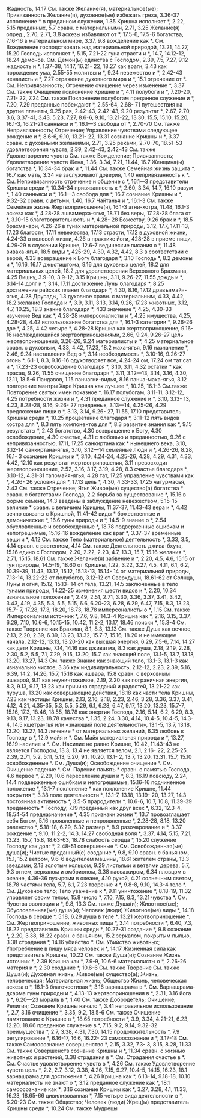 Жадность, 14.17
	См. также Желание(я), материальное(ые); Привязанность
Желание(я), духовное(ые)
	избежать греха, 3.36-37 
	исполнение * в преданном служении, 1.35
	Кришна исполняет *, 2.22, 5.15 
	преданных, 5.7
	сравн. с материальными, 2.71, 3.25 
Желание(я)
	опред., 2.70, 2.71, 3.8 
	аскезы избавляют от *, 17.5-6, 17.5-6
	богатства, 7.16-16 
	в материальном мире, 3.37, 9.8 
	вожделение как *.
		См. Вожделение
	господствовать над материальной природой, 13.21, 14.27, 15.20 
	Господь исполняет *, 5.15, 7.21-22 
	гуна страсти и *, 14.7, 14.12-12, 18.24 
	демонов.
		См. Демон(ы)
	единства с Господом, 2.39, 7.5, 7.27, 9.12
	жадность и *, 1.37-38, 14.17, 16.21- 22, 18.27
	как враги, 3.43 
	как порождение ума, 2.55-55 
	молитвы и *, 9.24 
	невежество и *, 2.42-43 
	ненависть и *, 7.27 
	отражение духовного мира и *, 15.1 
	отречение от *.
		См. Непривязанность; Отречение
	очищение через изменение *, 3.37 
		См. также Очищение
	поклонение Кришне и *, 4.11 
	полубоги и *, 7.20-20, 7.21- 22, 7.24
		См. также Поклонение полубогам
	преданное служение и *, 7.20, 7.29 
	преданные побеждают *, 2.55-64, 2.68- 71
	путешествия на другие планеты, 9.25
	рая, 2.42-43, 2.42-43, 9.20 
	результат *, 2.67, 2.70, 3.6, 3.37-41, 3.43, 5.23, 7.27, 8.6-6, 9.10, 13.21-22, 13.30, 15.5, 15.10, 15.20, 16.1-3, 16.21-21 
	санньяси и *, 16.1—3 
	свобода от *, 2.70-70
		См. также Непривязанность; Отречение; Управление чувствами
	следующее рождение и *, 8.6-6, 9.10, 13.21- 22, 13.31 
	сознание Кришны и *, 3.37 
	сравн. с
		духовными желаниями, 2.71, 3.25 
		реками, 2.70-70, 18.51-53 
	удовлетворения чувств, 2.39, 2.42-43, 2.42-43
		См. также Удовлетворение чувств
	См. также Вожделение; Привязанность; Удовлетворение чувств 
Жена, 1.36, 3.34, 7.21, 11.44, 16.7 
Женщина(ы)
	богатства *, 10.34-34 
	брак и *, 11.44
		См. также Семейная жизнь
	защита *, 16.7 
	как мать, 3.34
	не заслуживают доверия, 1.40 
	непривязанность к *.
		См. Непривязанность
	отречение и общение с *, 16.1—3 
	представители Кришны среди *, 10.34-34
	привязанность к *, 2.60, 3.34, 14.7, 16.10
	разум *, 1.40 
	санньяси и *, 16.1—3 
	свобода для *, 16.7 
	сознание Кришны и *, 9.32-32 
	сравн. с детьми, 1.40, 16.7 
	Чайтанья и *, 16.1-3 
	См. также Семейная жизнь
Жертвоприношение(я), 16.1-3 
	агни-хотра, 11.48, 16.1-3 
	аскеза как *, 4.28-28 
	ашвамедха-ягья, 18.71 
	без веры, 17.28-28 
	блага от *, 3.10-15 
	благотворительность и *, 4.28- 28
	Божеству, 9.26 
	брак и *, 18.5 
	брахмачари, 4.26-26
	в гунах материальной природы, 3.12, 17.7, 17.11-13, 17.23 
		благости, 17.11 
		невежества, 17.13 
		страсти, 17.12 
	в духовной жизни, 4.24-33 
	в половой жизни, 4.26 
	в практике йоги, 428-28 
	в приеме пищи, 4.29-29 
	в служении Кришне, 12.6-7 
	ведические писания о *, 11.48 
	виваха-ягья, 18.5
	виды *, 425-29, 4.30, 4.32, 4.42, 8.3 
		в соответствии с верой, 4.33 
	возвращение к Богу благодаря *, 3.10 
	Господь *, 8.2 
	демоны и *, 16.16, 16.17 
	джьотиштома, 9.16 
	для духовных целей, 18.2 
	для материальных целей, 18.2 
	для удовлетворения
		Верховного Брахмана, 4.25 
		Вишну, 3.9-10, 3.9-12, 3.15 
		Кришны, 3.11, 9.26-27, 11.55 
	дождь и *, 3.14-14 
	долг и *, 3.14, 17.11 
	достижение Луны благодаря *, 8.25 
	достижение райских планет благодаря *, 4.30, 8.16, 17.12 
	дравъямайя-ягья, 4.28 
	Друпады, 1.3
	духовное сравн. с материальным, 4.33, 4.42, 18.2 
	желание Господа и *, 3.9, 3.11, 3.13, 3.14, 9.26, 17.23
	животных, 3.12, 4.7, 10.25, 18.3 
	знание благодаря *, 433 
	значение *, 4.25, 4.30-33 
	изучение Вед как *, 4.28-28 
	имперсоналисты и *, 4.25 
	имущества, 4.25, 4.28-28, 4.42 
	использование богатства для *, 16.1-3 
	категории *, 9.26-26 
		две *, 4.25, 4.42 
		четыре *, 4.28-28 
	Кришна как
		жертвоприношение, 9.16-16 
		наслаждающийся жертвоприношениями, 2.66, 9.24, 9.26-27 
		цель жертвоприношений, 3.26-26, 9.24 
	материалисты и *, 4.25 
	материальное сравн. с духовным, 4.33, 4.42, 17.23, 18.2 
	маха-ягъя, 9.16 
	назначение *, 2.46, 9.24 
	наставления Вед о *, 3.14 
	необходимость *, 3.10-16, 9.26-27 
	огонь *, 6.1-1, 8.3, 9.16-16 
	одухотворяет все, 4.24-24 
	ом, 17.24
	ом тат сат и *, 17.23-23 
	освобождение благодаря *, 3.10, 3.11, 4.32
	остатки * как прасад, 9.26, 11.55 
	очищение благодаря *, 3.11, 3.12—13, 3.14, 3.16, 4.30, 12.11, 18.5-6 
	Пандавов, 1.15 
	панчагни-видья, 8.16 
	панча-маха-ягья, 3.12 
	повторение мантры Харе Кришна как лучшее *, 10.25, 16.1-3 
		См.также Повторение святых имен
	показное *, 16.17 
	полубогам, 3.11-11, 3.12-12, 4.25 
	потребности жизни и *, 4.31 
	преданное служение и *, 3.10, 3.13- 13, 4.23, 8.28-28, 9.16, 9.26- 27
	преданных, 3.13—14, 4.25-26, 4.29 
	предложение пищи в *, 3.13, 3.14, 9.26- 27, 11.55, 17.10 
	представитель Кришны среди *, 10.25 
	процветание благодаря *, 3.11-12 
	пять видов костра для *, 8.3
	пять компонентов для *, 8.3 
	развитие знания как *, 9.15 
	результаты *, 2.43 
		богатство, 4.30 
		возвращение к Богу, 4.30 
		освобождение, 4.30 
		счастье, 4.31
	с любовью и преданностью, 9.26 
	с непривязанностью, 17.11, 17.25 
	санкиртана как * нынешнего века, 3.10, 3.12-14 
	санкиртана-ягья, 3.10, 3.12—14 
	семейные люди и *, 4.26-26, 8.28, 16.1- 3
	сознание Кришны и *, 3.10, 4.24-24, 4.25-26, 4.28, 4.29, 4.31, 4.33, 4.42, 12.10
		как результат жертвоприношения, 3.11
		превосходит жертвоприношение, 2.52, 3.16, 3.17, 3.19, 4.28, 8.3
	счастье благодаря *, 3.10-12, 4.31-31
	тапомайя-ягья, 4.28 
	тат, 17.25
	управление чувствами как *, 4.26- 26
	условия для *, 17.13 
	цель *, 4.30, 4.33-33, 17.25 
	чатурмасья, 2.43 
	См. также Отречение; Ягья
Живое(ые) существо(а)
	богатства * сравн. с богатствами Господа, 2.2
	борьба за существование *, 15.16 
	в форме семени, 14.3 
	введены в заблуждение невежеством, 5.15-15
	величие * сравн. с величием Кришны, 11.37-37, 11.43-43 
	вера и *, 4.42
	вечно связаны с Кришной, 11.41-42 
	виды *
		божественные и демонические *, 16.6
		гуны природы и *, 14.5-9 
		знание о *, 2.54 
		обусловленные и освобожденные *, 18.78
		подверженные ошибкам и непогрешимые, 15.16-16 
	вожделение как враг *, 3.37-37 
	временные вещи и *, 4.12
		См. также Тело (материальное)
	деятельность *, 3.33, 3.5, 4.14 
		сравн. с растением, 4.14 
		См. также Деятельность
	джива-бхута, 15.16 
	едино с Господом, 2.20, 2.22, 2.23, 4.7, 13.3, 15.7, 15.16 
	желания *, 2.71, 15.15, 18.61
		См. также Желание(я)
	забвение и *, 2.20, 4.5, 4.6, 15.15
		от гун природы, 14.5-19, 18.60 
		от Кришны, 1.22, 3.22, 3.27, 4.5, 4.11, 6.1, 6.2, 10.39-39, 11.43, 13.12, 15.12, 15.13-13, 15.14- 14
		от материальной природы, 7.13-14, 13.22-22 
		от полубогов, 3.12-12 
		от Сверхдуши, 18.61-62
		от Солнца, Луны и огня, 15.12, 15.13- 14
		от тела, 13.21, 14.5 
	заключенные в тело гунами природы, 14.22-25
	изменения шести видов и *, 2.20, 10.34
	изначальное положение *, 2.49, 2.51, 2.71, 3.30, 3.36, 3.37, 3.41, 3.42, 3.43, 4.19, 4.35, 5.3, 5.5, 5.15, 6.6, 6.20-23, 6.28, 6.29, 6.47, 7.15, 8.3, 13.23, 15.7- 7, 17.28, 17.3, 18.20, 18.73, 18.78
	имперсоналисты о *, 1.15 
		См. также Имперсонализм
	источник *, 7.6, 9.8, 14.3-4
		Кришна как *, 2.16, 3.15, 3.37, 6.29, 7.10, 10.6-6, 10.15-15, 10.42, 11.2-2, 13.17, 18.46 
		поиски *, 15.3-4 
		См. также Творение
	как Брахман, 8.1, 8.3, 13.13 
		См. также Душа
	как вечное, 2.13, 2.20, 2.39, 6.39, 13.23, 13.32, 15.7-7, 15.16, 18.20
		и не имеющее начала, 2.12-12, 13.13, 13.20-20
	как высшая энергия, 6.29, 7.5-6, 7.14, 14.27 
	как дети Кришны, 7.14, 14.16 
	как дживатма, 8.3 
	как душа, 2.18, 2.19, 2.28, 2.30, 5.2, 5.5, 7.1, 7.29, 9.15, 13.20, 15.7
	как знающий поле, 13.1-5, 13.7, 13.18, 13.20, 13.27, 14.3 
		См. также Знание
	как знающий тело, 13.1-3, 13.1-3 
	как изначально чистое, 3.36 
	как индивидуальность, 2.12-12, 2.23, 2.39, 5.16, 6.39, 14.2, 14.26, 15.7, 15.18
	как ишвара, 15.8
	сравн. с верховным ишварой, 9.11
	как неуничтожимое, 2.19, 2.20 
	как пограничная энергия, 8.3, 9.13, 9.17, 13.23
	как причина страданий и радостей, 13.21-22 
	как пуруша, 13.20 
	как совершающие действия, 18.18
	как части тела Кришны, 7.23 
	как частицы Кришны, 2.13, 2.16, 2.18, 2.23, 2.46, 3.28, 3.36, 3.37, 3.41, 4.12, 4.21, 4.35-35, 5.3, 5.5, 5.29, 6.1, 6.28, 6.47, 9.17, 13.20, 13.23, 15.7-7, 15.16, 17.3, 18.46, 18.55, 18.78
	как энергия Господа, 2.16, 5.14, 6.2, 6.29, 8.3, 9.13, 9.17, 13.23, 18.78 
	качества *, 1.35, 2.24, 3.30, 4.14, 10.4-5, 10.4-5, 14.3-4, 14.5
	кшетра-гья или «знающий поле деятельности», 13.1-5, 13.7, 13.18, 13.20, 13.27, 14.3
	лечение * от материальных желаний, 6.35
	любовь к Господу в *, 12.9 
	майя и *.
		См. Майя
	материальная природа и *, 13.27, 16.19
	насилие и *.
		См. Насилие
	не равно Кришне, 10.42, 11.43-43 
	не является Господом, 13.3, 13.4 
	не является телом, 2.1, 2.16- 22, 2.25-25, 2.39, 2.71, 5.2, 5.11, 5.13, 5.20, 9.1, 10.20, 13.1- 2, 13.7, 13.20, 13.31, 15.7, 15.10
	освобожденные *.
		См. Душа(и); Освобождение
	очищение *.
		См. Очищение
	падение *.
		См. Падение
	память * сравн. с памятью Господа, 4.6
	первое *, 2.29, 10.6 
	переселение души и *, 8.3, 16.19 
	повсюду, 2.24, 14.4 
	подверженные ошибкам и непогрешимые, 15.16-16
	подчиненное положение *, 13.1-7 
	поклонение * как поклонение Кришне, 11.44 
	покрытия *, 3.38
	поле деятельности *, 13.1-7, 13.18, 13.19- 20, 13.27, 14.3 
	постоянная активность *, 3.5-5 
	прародители *, 10.6-6, 10.7, 10.8, 11.39-39
	преданность * Господу, 7.19 
	преданный как друг всех *, 6.32, 12.3-4, 18.54-54 
	предназначение *, 4.35 
	признаки жизни *, 13.7
	провозглашает себя Богом, 5.16 
	проявленные и ненроявленные *, 2.28-28, 8.18, 13.20 
	равенство *, 5.18-18, 6.29, 6.32 
	размер *, 8.9 
	разочарование и *, 3.37 
	рождение *, 9.10, 11.2-2, 14.3, 14.27 
	свободная воля *, 3.37, 4.14, 5.15, 7.21, 13.23, 15.7, 15.8, 18.63-63, 18.78
	слабость сердца *, 15.20 
	служение Господу как долг *, 2.48-51
	совершенные *.
	См. Освобожденная(ые) душа(и); Чистые преданный(е)
	создание *, 9.8, 9.10 
	сравн. с
		баньяном, 15.1, 15.2 
		ветром, 9.6-6 
		водителем машины, 18.61 
		жителем страны, 13.3 
		звездами, 2.13 
		золотым кольцом, 9.29 
		листьями и ветвями дерева, 5.7, 9.3
		огнем, зеркалом и эмбрионом, 3.38 
		пассажиром, 6.34 
		пловцом в океане, 4.36-36 
		пузырями в океане, 4.10 
		рукой, 4.21
		солнечным светом, 18.78 
		частями тела, 5.7, 6.1, 7.23 
	творение и *, 9.8-8, 9.10, 14.3-4 
	тело *.
		См. Духовное тело; Тело
	уважение к *, 9.11 
	уничтожение *, 8.18-19, 11.32 
	управляет своим телом, 15.8 
	число *, 7.10, 7.15, 8.3, 13.21 
	чувства *.
		См. Чувства
	эволюция и *, 9.8, 13.3 
	См. также Душа(и); Животное(ые); Обусловленная(ые) душа(и); Человек (люди)
Животное(ые)
	виды *, 14.18
	Господь в сердце *, 5.18, 6.29 
	душа в теле *, 13.21 
	жертвоприношение *.
		См. Жертвоприношение, животных 
	пища *, 3.14
	потребности *, 6.40, 7.3, 18.22 
	представитель Кришны среди *, 10.27-31 
	создание *, 9.8 
	сознание *, 2.20, 3.38, 18.22 
	сравн. с
		баньяном, 15.2
		зеркалом, покрытым пылью, 3.38 
	страдания *, 14.16
	убийство *.
		См. Убийство животных; Употребление в пищу мяса
	человек и *, 14.17
Жизненная сила как представитель Кришны, 10.22
	См. также Душа(и); Сознание
Жизнь
	источник *, 2.39
		Кришна как *, 7.9-9, 10.6-6 
	материалисты о *, 2.26-26 
	материя и *, 2.30 
	создание *, 10.6-6
		См. также Творение
	См. также Душа(и); Духовная жизнь; Живое(ые) существо(а); Жизнь, человеческая; Материальная жизнь; Общество
Жизнь, человеческая
	аскеза в *, 16.1-3 
	благочестивая *, 3.16 
	варнашрама в *.
		См. Варнашрама-дхарма
	гуны природы и *, 4.13-13 
	жертвоприношения в *, 2.31, 3.16 
	йога в *, 6.20—23 
	мораль в *, 1.40
		См. также Добродетель; Очищение; Религия; Сознание Кришны
	начало *, 3.41
	неправильное использование *, 2.7, 3.16
	очищение *, 3.35, 9.2, 18.5-6 
		См. также Очищение
	памятование о Кришне в *, 18.65 
	потребности *, 3.9, 3.34, 4.21-21, 6.23, 12.20, 18.66 
	преданное служение в *, 7.15, 9.2, 9.14, 9.32-32
	преимущества *, 2.7, 3.38, 4.31, 7.30, 14.15
	продолжительность *, 7.9 
	регулирование *, 6.16-17, 16.6, 16.22- 23
	самоосознание и *, 3.17-18 
		См. также Самоосознание
	совершенство *, 2.15, 3.32, 7.3- 3, 8.15, 8.28, 11.33
		См. также Совершенств
	сознание Кришны и *, 11.34 
	сравн. с жизнью животных и растений, 3.38
	страдания в *.
		См. Страдания
	счастье в *.
		См. Счастье
	удовлетворение чувств в *, 4.26 
		См. также Удовлетворение чувств
	цель *, 2.2, 2.7, 3.12, 3.38, 4.26, 7.15, 9.27, 10.4-5, 14.15, 16.23, 18.1
		варнашрама для достижения *, 4.26
		Кришна как *, 6.13-14, 9.18-18, 10.10
		материалисты не знают о *, 3.12 
		преданное служение как *, 18.1 
		самоосознание как *, 3.16 
		сознание Кришны как *, 3.27, 3.28, 4.1, 11.33, 16.23, 18.65-66
	цивилизованная *, 7.15 
	четыре вида деятельности в *, 6.20-23
	См. также Общество; Человек (люди)
Жрец(ы)
	представитель Кришны среди *, 10.24 
	См. также Мудрецы